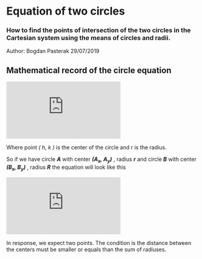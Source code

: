 # Equation of two circles
### How to find the points of intersection of the two circles in the Cartesian system using the means of circles and radii.
Author: Bogdan Pasterak
29/07/2019

## Mathematical record of the circle equation

![](https://latex.codecogs.com/gif.latex?%28x-h%29%5E2&plus;%20%28y-k%29%5E2%3D%20r%5E2)

Where point  _( h, k )_ is the center of the circle and r is the radius.

So if we have circle **_A_** with center **_(A<sub>x</sub>, A<sub>y</sub>)_** , radius **_r_**
and circle **_B_** with center **_(B<sub>x</sub>, B<sub>y</sub>)_** , radius **_R_**
the equation will look like this


![](https://latex.codecogs.com/gif.latex?%5Cbegin%7Bcases%7D%20%28x-A_x%29%5E2&plus;%20%28y-A_y%29%5E2%3D%20r%5E2%5C%5C%20%28x-B_x%29%5E2&plus;%20%28y-B_y%29%5E2%3D%20R%5E2%20%5Cend%7Bcases%7D)

In response, we expect two points. The condition is the distance between the centers must be smaller or equals than the sum of radiuses.
